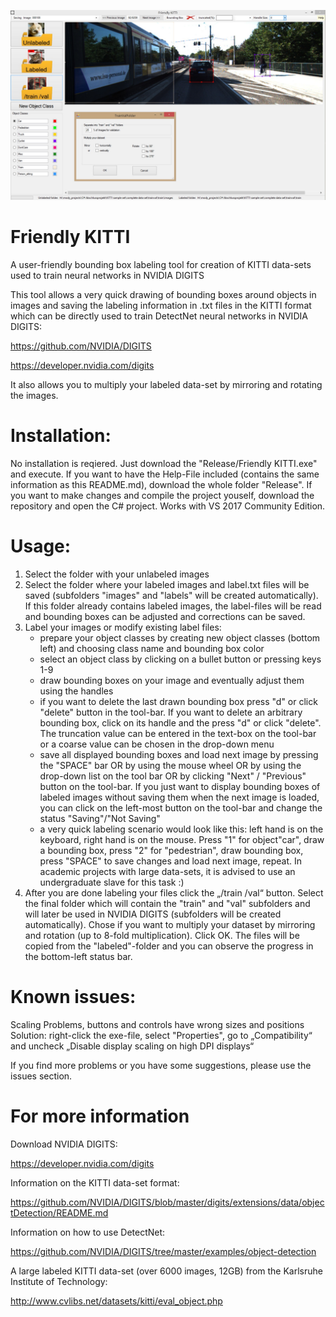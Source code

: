 
![alt text](https://github.com/Ivan-Stepanov/Friendly-KITTI/blob/master/Friendly-KITTI%20Screenshot.jpg)
# Friendly KITTI
A user-friendly bounding box labeling tool for creation of KITTI data-sets used to train neural networks in NVIDIA DIGITS

This tool allows a very quick drawing of bounding boxes around objects in images and saving the labeling information in .txt files in the KITTI format which can be directly used to train DetectNet neural networks in NVIDIA DIGITS:

https://github.com/NVIDIA/DIGITS

https://developer.nvidia.com/digits

It also allows you to multiply your labeled data-set by mirroring and rotating the images.

# Installation:
No installation is reqiered. Just download the "Release/Friendly KITTI.exe" and execute. If you want to have the Help-File included (contains the same information as this README.md), download the whole folder "Release".
If you want to make changes and compile the project youself, download the repository and open the C# project. Works with VS 2017 Community Edition.

# Usage:
1.	Select the folder with your unlabeled images
2.	Select the folder where your labeled images and label.txt files will be saved (subfolders "images" and "labels" will be created automatically). If this folder already contains labeled images, the label-files will be read and bounding boxes can be adjusted and corrections can be saved.
3.  Label your images or modify existing label files:
    - prepare your object classes by creating new object classes (bottom left) and choosing class name and bounding box color
    - select an object class by clicking on a bullet button or pressing keys 1-9
    - draw bounding boxes on your image and eventually adjust them using the handles
    - if you want to delete the last drawn bounding box press "d" or click "delete" button in the tool-bar. If you want to delete an arbitrary bounding box, click on its handle and the press "d" or click "delete". The truncation value can be entered in the text-box on the tool-bar or a coarse value can be chosen in the drop-down menu
    - save all displayed bounding boxes and load next image by pressing the "SPACE" bar OR by using the mouse wheel OR by using the drop-down list on the tool bar OR by clicking "Next" / "Previous" button on the tool-bar. If you just want to display bounding boxes of labeled images without saving them when the next image is loaded, you can click on the left-most button on the tool-bar and change the status "Saving"/"Not Saving"
    - a very quick labeling scenario would look like this: left hand is on the keyboard, right hand is on the mouse. Press "1" for object"car", draw a bounding box, press "2" for "pedestrian", draw bounding box, press "SPACE" to save changes and load next image, repeat. In academic projects with large data-sets, it is advised to use an undergraduate slave for this task :)
4.	After you are done labeling your files click the „/train /val“ button. Select the final folder which will contain the "train" and "val" subfolders and will later be used in NVIDIA DIGITS (subfolders will be created automatically). Chose if you want to multiply your dataset by mirroring and rotation (up to 8-fold multiplication). Click OK. The files will be copied from the "labeled"-folder and you can observe the progress in the bottom-left status bar.

# Known issues:
Scaling Problems, buttons and controls have wrong sizes and positions
Solution: right-click the exe-file, select "Properties", go to „Compatibility“ and uncheck „Disable display scaling on high DPI displays“

If you find more problems or you have some suggestions, please use the issues section.

# For more information
Download NVIDIA DIGITS:

https://developer.nvidia.com/digits

Information on the KITTI data-set format:

https://github.com/NVIDIA/DIGITS/blob/master/digits/extensions/data/objectDetection/README.md

Information on how to use DetectNet:

https://github.com/NVIDIA/DIGITS/tree/master/examples/object-detection

A large labeled KITTI data-set (over 6000 images, 12GB) from the Karlsruhe Institute of Technology:

http://www.cvlibs.net/datasets/kitti/eval_object.php
